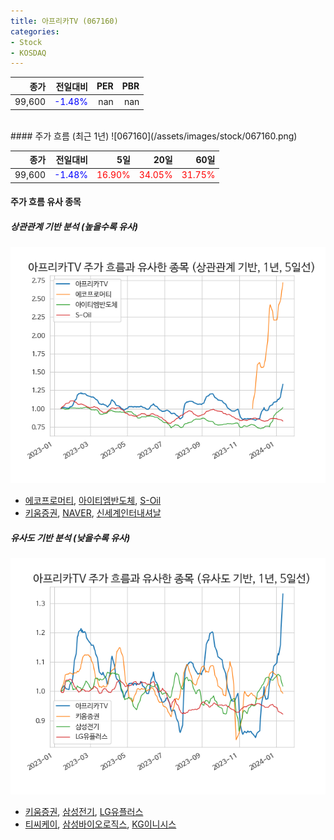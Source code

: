 ```yaml
---
title: 아프리카TV (067160)
categories:
- Stock
- KOSDAQ
---
```


|종가|전일대비|PER|PBR|
|---:|-------:|--:|---:|
|99,600|<span style="color: blue">-1.48%</span>|nan|nan|

<!-- more -->
<br>
#### 주가 흐름 (최근 1년)
![067160](/assets/images/stock/067160.png)

|종가|전일대비|5일|20일|60일|
|---:|-------:|--:|---:|---:|
|99,600|<span style="color: blue">-1.48%</span>|<span style="color: red">16.90%</span>|<span style="color: red">34.05%</span>|<span style="color: red">31.75%</span>|

<!-- more -->

#### 주가 흐름 유사 종목

##### 상관관계 기반 분석 (높을수록 유사)
![067160](/assets/images/stock/067160_corr.png)
- [에코프로머티](/450080/), [아이티엠반도체](/084850/), [S-Oil](/010950/)
- [키움증권](/039490/), [NAVER](/035420/), [신세계인터내셔날](/031430/)

##### 유사도 기반 분석 (낮을수록 유사)	
![067160](/assets/images/stock/067160_sim.png)
- [키움증권](/039490/), [삼성전기](/009150/), [LG유플러스](/032640/)
- [티씨케이](/064760/), [삼성바이오로직스](/207940/), [KG이니시스](/035600/)